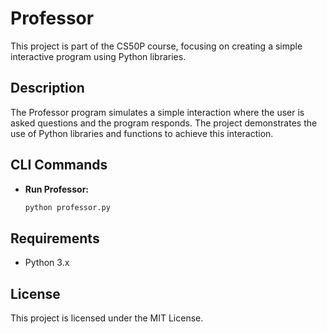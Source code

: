 # Professor

This project is part of the CS50P course, focusing on creating a simple interactive program using Python libraries.

## Description

The Professor program simulates a simple interaction where the user is asked questions and the program responds. The project demonstrates the use of Python libraries and functions to achieve this interaction.

## CLI Commands

- **Run Professor:**

  ```sh
  python professor.py
  ```

## Requirements

- Python 3.x

## License

This project is licensed under the MIT License.
